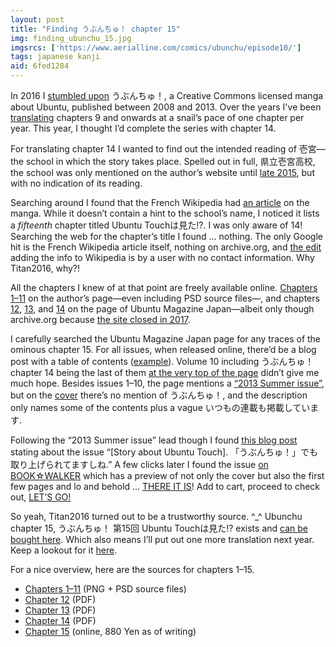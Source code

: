 ```yaml
---
layout: post
title: "Finding うぶんちゅ！ chapter 15"
img: finding_ubunchu_15.jpg
imgsrcs: ['https://www.aerialline.com/comics/ubunchu/episode10/']
tags: japanese kanji
aid: 6fed1284
---
```


In 2016 I [stumbled upon](/a/d932debd) <span class="mixlang"><span class="swap" swap="Ubunchu!"><span class="inner">うぶんちゅ！</span></span></span>, a Creative Commons licensed manga about Ubuntu, published between 2008 and 2013. Over the years I've been [translating](https://sirtetris.gitlab.io/ubunchu-translation/) chapters 9 and onwards at a snail’s pace of one chapter per year. This year, I thought I’d complete the series with chapter 14.

For translating chapter 14 I wanted to find out the intended reading of <span class="mixlang"><span class="swap" swap="Ichinomiya (?)"><span class="inner">壱宮</span></span></span>—the school in which the story takes place. Spelled out in full, <span class="mixlang"><span class="swap" swap="Ichinomiya (?) Prefectural Highschool"><span class="inner">県立壱宮高校</span></span></span>, the school was only mentioned on the author’s website until [late 2015](https://web.archive.org/web/20151011180602/http://www.aerialline.com/comics/ubunchu), but with no indication of its reading.

Searching around I found that the French Wikipedia had [an article](https://fr.wikipedia.org/wiki/Ubunchu!) on the manga. While it doesn’t contain a hint to the school’s name, I noticed it lists a *fifteenth* chapter titled <span class="mixlang"><span class="swap" swap="Did you see Ubuntu Touch!?"><span class="inner">Ubuntu Touchは見た!?</span></span></span>. I was only aware of 14! Searching the web for the chapter’s title I found ... nothing. The only Google hit is the French Wikipedia article itself, nothing on archive.org, and [the edit](https://fr.wikipedia.org/w/index.php?title=Ubunchu!&diff=178647277&oldid=178552252) adding the info to Wikipedia is by a user with no contact information. Why Titan2016, why?!

All the chapters I knew of at that point are freely available online. [Chapters 1–11](http://www.aerialline.com/comics/ubunchu/) on the author’s page—even including PSD source files—, and chapters [12](https://web.archive.org/web/20151224113446/http://ubuntu.asciimw.jp/elem/000/000/010/10503/public-pdf/UM08_P53-68.pdf), [13](https://web.archive.org/web/20151224174413/http://ubuntu.asciimw.jp/elem/000/000/010/10533/UM09_P49-P64.pdf), and [14](https://web.archive.org/web/20151224113340/http://ubuntu.asciimw.jp/elem/000/000/010/10558/UM10_P51-66.pdf) on the page of Ubuntu Magazine Japan—albeit only though archive.org because [the site closed in 2017](https://web.archive.org/web/20211023104613/http://ubuntu.asciimw.jp/).

I carefully searched the Ubuntu Magazine Japan page for any traces of the ominous chapter 15. For all issues, when released online, there’d be a blog post with a table of contents ([example](https://web.archive.org/web/20160326034112/http://ubuntu.asciimw.jp/elem/000/000/010/10558/)). Volume 10 including <span class="mixlang"><span class="swap" swap="Ubunchu!"><span class="inner">うぶんちゅ！</span></span></span> chapter 14 being the last of them [at the very top of the page](https://web.archive.org/web/20160326085300/http://ubuntu.asciimw.jp/cate/5001/) didn’t give me much hope. Besides issues 1–10, the page mentions a [“2013 Summer issue”](https://web.archive.org/web/20150402043922/http://ubuntu.asciimw.jp/elem/000/000/010/10549/), but on the [cover](/assets/img/blog/finding_ubunchu_15_cover.jpg) there’s no mention of <span class="mixlang"><span class="swap" swap="Ubunchu!"><span class="inner">うぶんちゅ！</span></span></span>, and the description only names some of the contents plus a vague <span class="mixlang"><span class="swap" swap="also contains our usual contents"><span class="inner">いつもの連載も掲載しています</span></span></span>.

Following the “2013 Summer issue” lead though I found [this blog post](https://naruoga.hatenablog.com/entry/20130608/1370649262) stating about the issue “[Story about Ubuntu Touch]. <span class="mixlang"><span class="swap" swap="And it’s also featured in Ubunchu!"><span class="inner">「うぶんちゅ！」でも取り上げられてますしね</span></span></span>.” A few clicks later I found the issue [on BOOK☆WALKER](https://bookwalker.jp/de25473cc5-4d0a-4223-88f8-2a2ac86e0182/) which has a preview of not only the cover but also the first few pages and lo and behold ... [THERE IT IS](/assets/img/blog/finding_ubunchu_15_preview.jpg)! Add to cart, proceed to check out, [LET’S GO!](/assets/img/blog/finding_ubunchu_15_checkout.jpg)

So yeah, Titan2016 turned out to be a trustworthy source. ^\_^ Ubunchu chapter 15, うぶんちゅ！ 第15回 Ubuntu Touchは見た!? exists and [can be bought here](https://bookwalker.jp/de25473cc5-4d0a-4223-88f8-2a2ac86e0182/). Which also means I’ll put out one more translation next year. Keep a lookout for it [here](https://sirtetris.gitlab.io/ubunchu-translation/).

For a nice overview, here are the sources for chapters 1–15.

* [Chapters 1–11](http://www.aerialline.com/comics/ubunchu/) (PNG + PSD source files)
* [Chapter 12](https://web.archive.org/web/20151224113446/http://ubuntu.asciimw.jp/elem/000/000/010/10503/public-pdf/UM08_P53-68.pdf) (PDF)
* [Chapter 13](https://web.archive.org/web/20151224174413/http://ubuntu.asciimw.jp/elem/000/000/010/10533/UM09_P49-P64.pdf) (PDF)
* [Chapter 14](https://web.archive.org/web/20151224113340/http://ubuntu.asciimw.jp/elem/000/000/010/10558/UM10_P51-66.pdf) (PDF)
* [Chapter 15](https://bookwalker.jp/de25473cc5-4d0a-4223-88f8-2a2ac86e0182/) (online, 880 Yen as of writing)
